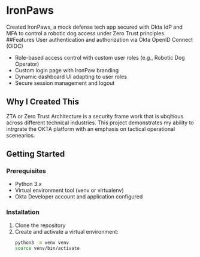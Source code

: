 # IronPaws
Created IronPaws, a mock defense tech app secured with Okta IdP and MFA to control a robotic dog access under Zero Trust principles.
##Features 
User authentication and authorization via Okta OpenID Connect (OIDC)  
- Role-based access control with custom user roles (e.g., Robotic Dog Operator)  
- Custom login page with IronPaw branding  
- Dynamic dashboard UI adapting to user roles  
- Secure session management and logout

## Why I Created This 
ZTA or Zero Trust Architecture is a security frame work that is ubqitious across different technical industries. This project demonstrates my ability to intrgrate the OKTA platform with an emphasis on tactical operational scenearios. 
## Getting Started

### Prerequisites

- Python 3.x  
- Virtual environment tool (venv or virtualenv)  
- Okta Developer account and application configured  

### Installation

1. Clone the repository  
2. Create and activate a virtual environment:  
   ```bash  
   python3 -m venv venv  
   source venv/bin/activate  
